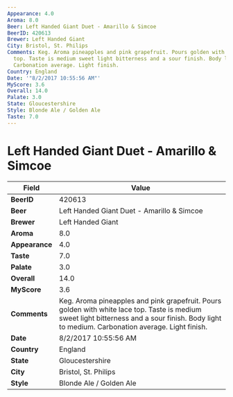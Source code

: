 ```yaml
---
Appearance: 4.0
Aroma: 8.0
Beer: Left Handed Giant Duet - Amarillo & Simcoe
BeerID: 420613
Brewer: Left Handed Giant
City: Bristol, St. Philips
Comments: Keg. Aroma pineapples and pink grapefruit. Pours golden with white lace
  top. Taste is medium sweet light bitterness and a sour finish. Body light to medium.
  Carbonation average. Light finish.
Country: England
Date: '"8/2/2017 10:55:56 AM"'
MyScore: 3.6
Overall: 14.0
Palate: 3.0
State: Gloucestershire
Style: Blonde Ale / Golden Ale
Taste: 7.0
---
```


# Left Handed Giant Duet - Amarillo & Simcoe

| Field         | Value |
|---------------|-------|
| **BeerID** | 420613 |
| **Beer** | Left Handed Giant Duet - Amarillo & Simcoe |
| **Brewer** | Left Handed Giant |
| **Aroma** | 8.0 |
| **Appearance** | 4.0 |
| **Taste** | 7.0 |
| **Palate** | 3.0 |
| **Overall** | 14.0 |
| **MyScore** | 3.6 |
| **Comments** | Keg. Aroma pineapples and pink grapefruit. Pours golden with white lace top. Taste is medium sweet light bitterness and a sour finish. Body light to medium. Carbonation average. Light finish. |
| **Date** | 8/2/2017 10:55:56 AM |
| **Country** | England |
| **State** | Gloucestershire |
| **City** | Bristol, St. Philips |
| **Style** | Blonde Ale / Golden Ale |
